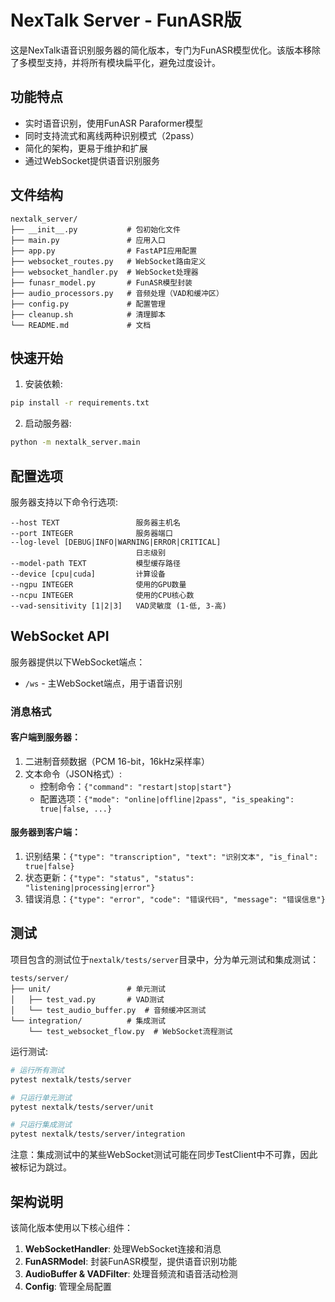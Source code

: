 # NexTalk Server - FunASR版

这是NexTalk语音识别服务器的简化版本，专门为FunASR模型优化。该版本移除了多模型支持，并将所有模块扁平化，避免过度设计。

## 功能特点

- 实时语音识别，使用FunASR Paraformer模型
- 同时支持流式和离线两种识别模式（2pass）
- 简化的架构，更易于维护和扩展
- 通过WebSocket提供语音识别服务

## 文件结构

```
nextalk_server/
├── __init__.py           # 包初始化文件
├── main.py               # 应用入口
├── app.py                # FastAPI应用配置
├── websocket_routes.py   # WebSocket路由定义
├── websocket_handler.py  # WebSocket处理器
├── funasr_model.py       # FunASR模型封装
├── audio_processors.py   # 音频处理（VAD和缓冲区）
├── config.py             # 配置管理
├── cleanup.sh            # 清理脚本
└── README.md             # 文档
```

## 快速开始

1. 安装依赖:

```bash
pip install -r requirements.txt
```

2. 启动服务器:

```bash
python -m nextalk_server.main
```

## 配置选项

服务器支持以下命令行选项:

```
--host TEXT                 服务器主机名
--port INTEGER              服务器端口
--log-level [DEBUG|INFO|WARNING|ERROR|CRITICAL]
                            日志级别
--model-path TEXT           模型缓存路径
--device [cpu|cuda]         计算设备
--ngpu INTEGER              使用的GPU数量
--ncpu INTEGER              使用的CPU核心数
--vad-sensitivity [1|2|3]   VAD灵敏度 (1-低, 3-高)
```

## WebSocket API

服务器提供以下WebSocket端点：

- `/ws` - 主WebSocket端点，用于语音识别

### 消息格式

#### 客户端到服务器：

1. 二进制音频数据（PCM 16-bit，16kHz采样率）
2. 文本命令（JSON格式）:
   - 控制命令：`{"command": "restart|stop|start"}`
   - 配置选项：`{"mode": "online|offline|2pass", "is_speaking": true|false, ...}`

#### 服务器到客户端：

1. 识别结果：`{"type": "transcription", "text": "识别文本", "is_final": true|false}`
2. 状态更新：`{"type": "status", "status": "listening|processing|error"}`
3. 错误消息：`{"type": "error", "code": "错误代码", "message": "错误信息"}`

## 测试

项目包含的测试位于`nextalk/tests/server`目录中，分为单元测试和集成测试：

```
tests/server/
├── unit/                 # 单元测试
│   ├── test_vad.py       # VAD测试
│   └── test_audio_buffer.py  # 音频缓冲区测试
└── integration/          # 集成测试
    └── test_websocket_flow.py  # WebSocket流程测试
```

运行测试:

```bash
# 运行所有测试
pytest nextalk/tests/server

# 只运行单元测试
pytest nextalk/tests/server/unit

# 只运行集成测试
pytest nextalk/tests/server/integration
```

注意：集成测试中的某些WebSocket测试可能在同步TestClient中不可靠，因此被标记为跳过。

## 架构说明

该简化版本使用以下核心组件：

1. **WebSocketHandler**: 处理WebSocket连接和消息
2. **FunASRModel**: 封装FunASR模型，提供语音识别功能
3. **AudioBuffer & VADFilter**: 处理音频流和语音活动检测
4. **Config**: 管理全局配置 